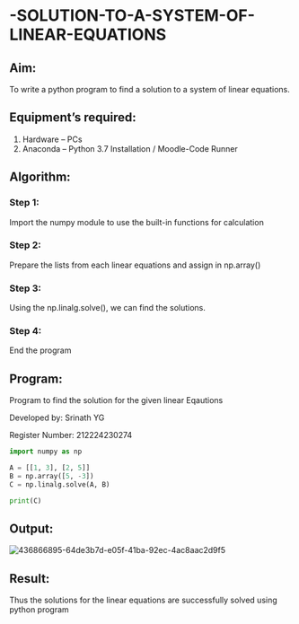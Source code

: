 # -SOLUTION-TO-A-SYSTEM-OF-LINEAR-EQUATIONS
## Aim:
To write a python program to find a solution to a system of linear equations.
## Equipment’s required:
1. 	Hardware – PCs
2. 	Anaconda – Python 3.7 Installation / Moodle-Code Runner
## Algorithm:
### Step 1: 
Import the numpy module to use the built-in functions for calculation
### Step 2: 
Prepare the lists from each linear equations and assign in np.array()
### Step 3: 
Using the np.linalg.solve(), we can find the solutions.
### Step 4: 
End the program
## Program:
Program to find the solution for the given linear Eqautions

Developed by: Srinath YG

Register Number: 212224230274
```python
import numpy as np

A = [[1, 3], [2, 5]]
B = np.array([5, -3])
C = np.linalg.solve(A, B)

print(C)
```
## Output:
![436866895-64de3b7d-e05f-41ba-92ec-4ac8aac2d9f5](https://github.com/user-attachments/assets/9caf855f-96a5-4f6c-834f-fbd092ea7b67)

## Result: 
Thus the solutions for the linear equations are successfully solved using python program

